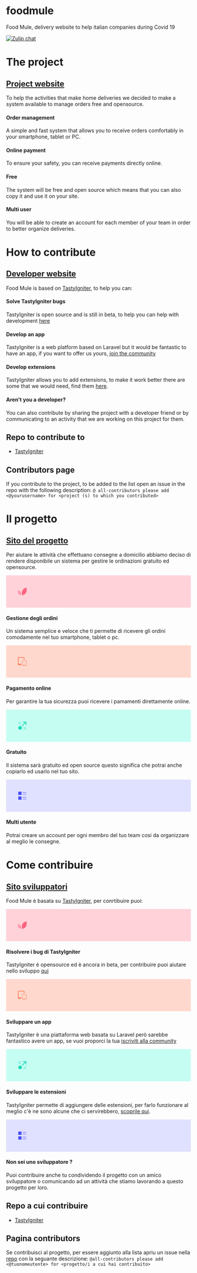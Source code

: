# foodmule
Food Mule, delivery website to help italian companies during Covid 19

[![Zulip chat](https://img.shields.io/badge/zulip-join_chat-brightgreen.svg)](https://foodmule.zulipchat.com/join/eo7bl2wyebl209pyxuhkbnzr/)


# The project

## <a href="https://partner.foodmule.me" > Project website </a>

To help the activities that make home deliveries we decided to make a system available to manage orders free and opensource.

#### Order management

A simple and fast system that allows you to receive orders comfortably in your smartphone, tablet or PC.

#### Online payment

To ensure your safety, you can receive payments directly online.

#### Free

The system will be free and open source which means that you can also copy it and use it on your site.

#### Multi user

You will be able to create an account for each member of your team in order to better organize deliveries.

# How to contribute

## [Developer website](https://dev.foodmule.me)

Food Mule is based on [TastyIgniter](https://tastyigniter.com), to help you can:

#### Solve TastyIgniter bugs

TastyIgniter is open source and is still in beta, to help you can help with development [here](https://tastyigniter.com/get-involved)

#### Develop an app

TastyIgniter is a web platform based on Laravel but it would be fantastic to have an app, if you want to offer us yours, [join the community](https://foodmule.zulipchat.com/join/eo7bl2wyebl209pyxuhkbnzr/)

#### Develop extensions

TastyIgniter allows you to add extensions, to make it work better there are some that we would need, find them [here](https://github.com/orgs/foodmule/projects/1).

#### Aren't you a developer?

You can also contribute by sharing the project with a developer friend or by communicating to an activity that we are working on this project for them.

## Repo to contribute to

- <a href="https://github.com/tastyigniter/TastyIgniter">TastyIgniter</a>
## Contributors page

If you contribute to the project, to be added to the list open an issue in the repo with the following description: `@ all-contributors please add <@yourusername> for <project (s) to which you contributed>`

# Il progetto

## <a href="https://partner.foodmule.me" > Sito del progetto </a>

Per aiutare le attività che effettuano consegne a domicilio abbiamo deciso di rendere disponibile un sistema per gestire le ordinazioni gratuito ed opensource.

<div class="features-wrap">
							<div class="feature text-center is-revealing" style="visibility: visible;">
                                <div class="feature-inner">
                                    <div class="feature-icon" style="background:#FFD2DA;">
										<svg width="88" height="88" xmlns="http://www.w3.org/2000/svg">
										    <g fill="none" fill-rule="nonzero">
										        <path d="M43 47v7a13 13 0 0 0 13-13v-7c-7.18 0-13 5.82-13 13z" fill="#FF6381"></path>
										        <path d="M32 41v4a9 9 0 0 0 9 9v-4a9 9 0 0 0-9-9z" fill="#FF97AA"></path>
										    </g>
										</svg>
                                    </div>
                                    <h4 class="feature-title h3-mobile mb-8">Gestione degli ordini</h4>
                                    <p class="text-sm">Un sistema semplice e veloce che ti permette di ricevere gli ordini comodamente nel tuo smartphone, tablet o pc.</p>
                                </div>
                            </div>
							<div class="feature text-center is-revealing" style="visibility: visible;">
                                <div class="feature-inner">
                                    <div class="feature-icon" style="background:#FFD8CD;">
										<svg width="88" height="88" xmlns="http://www.w3.org/2000/svg">
										    <g fill="none" fill-rule="nonzero">
										        <path d="M54 56h-9a2 2 0 0 1-2-2V43a2 2 0 0 1 2-2h9a2 2 0 0 1 2 2v11a2 2 0 0 1-2 2zm-9-13v10h9V43h-9z" fill="#FCAC96"></path>
										        <path d="M41 50h-7V34h14v5h2v-5a2 2 0 0 0-2-2H34a2 2 0 0 0-2 2v18a2 2 0 0 0 2 2h7v-4z" fill="#FC8464"></path>
										    </g>
										</svg>
                                    </div>
                                    <h4 class="feature-title h3-mobile mb-8">Pagamento online</h4>
                                    <p class="text-sm">Per garantire la tua sicurezza puoi ricevere i pamamenti direttamente online.</p>
                                </div>
                            </div>
							<div class="feature text-center is-revealing" style="visibility: visible;">
                                <div class="feature-inner">
                                    <div class="feature-icon" style="background:#C6FDF3;">
										<svg width="88" height="88" xmlns="http://www.w3.org/2000/svg">
										    <g fill="none" fill-rule="nonzero">
										        <circle fill="#1ADAB7" cx="38" cy="50" r="5"></circle>
										        <path d="M53 42h2v-8a1 1 0 0 0-1-1h-8v2h5.586l-8.293 8.293a1 1 0 1 0 1.414 1.414L53 36.414V42z" fill="#1ADAB7"></path>
										        <path fill="#83F0DD" d="M34 41.414l3-3 3 3L41.414 40l-3-3 3-3L40 32.586l-3 3-3-3L32.586 34l3 3-3 3zM55.414 48L54 46.586l-3 3-3-3L46.586 48l3 3-3 3L48 55.414l3-3 3 3L55.414 54l-3-3z"></path>
										    </g>
										</svg>
                                    </div>
                                    <h4 class="feature-title h3-mobile mb-8">Gratuito</h4>
                                    <p class="text-sm">Il sistema sarà gratuito ed open source questo significa che potrai anche copiarlo ed usarlo nel tuo sito.</p>
                                </div>
                            </div>
							<div class="feature text-center is-revealing" style="visibility: visible;">
                                <div class="feature-inner">
                                    <div class="feature-icon" style="background:#E0E1FE;">
										<svg width="88" height="88" xmlns="http://www.w3.org/2000/svg">
										    <g fill="none" fill-rule="nonzero">
										        <path d="M41 42h-7a1 1 0 0 1-1-1v-7a1 1 0 0 1 1-1h7a1 1 0 0 1 1 1v7a1 1 0 0 1-1 1zM41 55h-7a1 1 0 0 1-1-1v-7a1 1 0 0 1 1-1h7a1 1 0 0 1 1 1v7a1 1 0 0 1-1 1z" fill="#4950F6"></path>
										        <path fill="#8D92FA" d="M45 34h10v2H45zM45 39h10v2H45zM45 47h10v2H45zM45 52h10v2H45z"></path>
										    </g>
										</svg>
                                    </div>
                                    <h4 class="feature-title h3-mobile mb-8">Multi utente</h4>
                                    <p class="text-sm">Potrai creare un account per ogni membro del tuo team cosi da organizzare al meglio le consegne.</p>
                                </div>
                            </div>
						</div>

# Come contribuire

## <a href="https://dev.foodmule.me" > Sito sviluppatori </a>

Food Mule è basata su <a href="https://tastyigniter.com/">TastyIgniter</a>, per conrtibuire puoi:

<div class="features-wrap">
							<div class="feature text-center is-revealing" style="visibility: visible;">
                                <div class="feature-inner">
                                    <div class="feature-icon" style="background:#FFD2DA;">
										<svg width="88" height="88" xmlns="http://www.w3.org/2000/svg">
										    <g fill="none" fill-rule="nonzero">
										        <path d="M43 47v7a13 13 0 0 0 13-13v-7c-7.18 0-13 5.82-13 13z" fill="#FF6381"></path>
										        <path d="M32 41v4a9 9 0 0 0 9 9v-4a9 9 0 0 0-9-9z" fill="#FF97AA"></path>
										    </g>
										</svg>
                                    </div>
                                    <h4 class="feature-title h3-mobile mb-8">Risolvere i bug di TastyIgniter</h4>
                                    <p class="text-sm">TastyIgniter è opensource ed è ancora in beta, per contribuire puoi aiutare nello sviluppo <a target="_blank" href="https://tastyigniter.com/get-involved">qui</a></p>
                                </div>
                            </div>
							<div class="feature text-center is-revealing" style="visibility: visible;">
                                <div class="feature-inner">
                                    <div class="feature-icon" style="background:#FFD8CD;">
										<svg width="88" height="88" xmlns="http://www.w3.org/2000/svg">
										    <g fill="none" fill-rule="nonzero">
										        <path d="M54 56h-9a2 2 0 0 1-2-2V43a2 2 0 0 1 2-2h9a2 2 0 0 1 2 2v11a2 2 0 0 1-2 2zm-9-13v10h9V43h-9z" fill="#FCAC96"></path>
										        <path d="M41 50h-7V34h14v5h2v-5a2 2 0 0 0-2-2H34a2 2 0 0 0-2 2v18a2 2 0 0 0 2 2h7v-4z" fill="#FC8464"></path>
										    </g>
										</svg>
                                    </div>
                                    <h4 class="feature-title h3-mobile mb-8">Sviluppare un app</h4>
                                    <p class="text-sm">TastyIgniter è una piattaforma web basata su Laravel però sarebbe fantastico avere un app, se vuoi proporci la tua <a href="https://foodmule.zulipchat.com/join/eo7bl2wyebl209pyxuhkbnzr/" target="_blank">iscriviti alla community </a></p>
                                </div>
                            </div>
							<div class="feature text-center is-revealing" style="visibility: visible;">
                                <div class="feature-inner">
                                    <div class="feature-icon" style="background:#C6FDF3;">
										<svg width="88" height="88" xmlns="http://www.w3.org/2000/svg">
										    <g fill="none" fill-rule="nonzero">
										        <circle fill="#1ADAB7" cx="38" cy="50" r="5"></circle>
										        <path d="M53 42h2v-8a1 1 0 0 0-1-1h-8v2h5.586l-8.293 8.293a1 1 0 1 0 1.414 1.414L53 36.414V42z" fill="#1ADAB7"></path>
										        <path fill="#83F0DD" d="M34 41.414l3-3 3 3L41.414 40l-3-3 3-3L40 32.586l-3 3-3-3L32.586 34l3 3-3 3zM55.414 48L54 46.586l-3 3-3-3L46.586 48l3 3-3 3L48 55.414l3-3 3 3L55.414 54l-3-3z"></path>
										    </g>
										</svg>
                                    </div>
                                    <h4 class="feature-title h3-mobile mb-8">Sviluppare le estensioni</h4>
                                    <p class="text-sm">TastyIgniter permette di aggiungere delle estensioni, per farlo funzionare al meglio c'è ne sono alcune che ci servirebbero,  <a class="text-sm" href="https://github.com/orgs/foodmule/projects/1" target="_blank">scoprile qui</a>.</p>
                                </div>
                            </div>
							<div class="feature text-center is-revealing" style="visibility: visible;">
                                <div class="feature-inner">
                                    <div class="feature-icon" style="background:#E0E1FE;">
										<svg width="88" height="88" xmlns="http://www.w3.org/2000/svg">
										    <g fill="none" fill-rule="nonzero">
										        <path d="M41 42h-7a1 1 0 0 1-1-1v-7a1 1 0 0 1 1-1h7a1 1 0 0 1 1 1v7a1 1 0 0 1-1 1zM41 55h-7a1 1 0 0 1-1-1v-7a1 1 0 0 1 1-1h7a1 1 0 0 1 1 1v7a1 1 0 0 1-1 1z" fill="#4950F6"></path>
										        <path fill="#8D92FA" d="M45 34h10v2H45zM45 39h10v2H45zM45 47h10v2H45zM45 52h10v2H45z"></path>
										    </g>
										</svg>
                                    </div>
                                    <h4 class="feature-title h3-mobile mb-8">Non sei uno sviluppatore ?</h4>
                                    <p class="text-sm">Puoi contribuire anche tu condividendo il progetto con un amico sviluppatore o comunicando ad un attività che stiamo lavorando a questo progetto per loro.</p>
                                </div>
                            </div>
						</div>


## Repo a cui contribuire

- <a href="https://github.com/tastyigniter/TastyIgniter">TastyIgniter</a>

## Pagina contributors

Se contribuisci al progetto, per essere aggiunto alla lista apriu un issue nella <a href="https://github.com/foodmule/contributors">repo</a> con la seguante descrizione:
`@all-contributors please add <@tuonomeutente> for <progetto/i a cui hai contribuito>`

